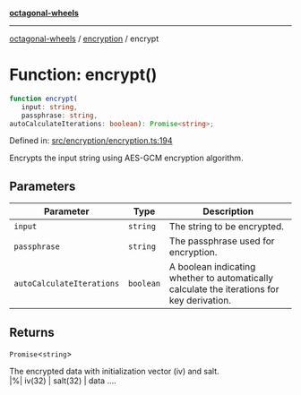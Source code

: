 [**octagonal-wheels**](../../README.md)

***

[octagonal-wheels](../../modules.md) / [encryption](../README.md) / encrypt

# Function: encrypt()

```ts
function encrypt(
   input: string, 
   passphrase: string, 
autoCalculateIterations: boolean): Promise<string>;
```

Defined in: [src/encryption/encryption.ts:194](https://github.com/vrtmrz/octagonal-wheels/blob/main/src/encryption/encryption.ts#L194)

Encrypts the input string using AES-GCM encryption algorithm.

## Parameters

| Parameter | Type | Description |
| ------ | ------ | ------ |
| `input` | `string` | The string to be encrypted. |
| `passphrase` | `string` | The passphrase used for encryption. |
| `autoCalculateIterations` | `boolean` | A boolean indicating whether to automatically calculate the iterations for key derivation. |

## Returns

`Promise`\<`string`\>

The encrypted data with initialization vector (iv) and salt. <br>  |%| iv(32) | salt(32) | data ....
